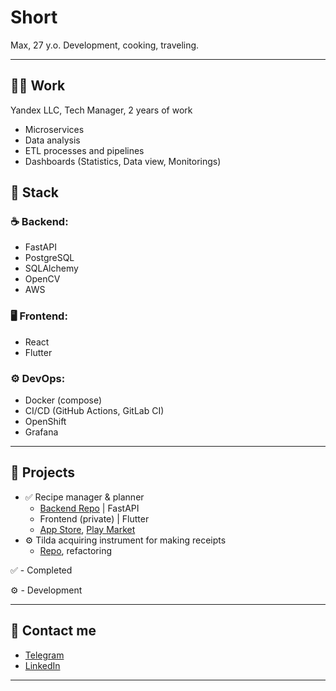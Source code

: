 # Short

Max, 27 y.o. Development, cooking, traveling.

---

## 👨‍💻 Work
Yandex LLC, Tech Manager, 2 years of work

- Microservices
- Data analysis
- ETL processes and pipelines
- Dashboards (Statistics, Data view, Monitorings)

## 🔧 Stack

### ☕ Backend:
- FastAPI
- PostgreSQL
- SQLAlchemy 
- OpenCV
- AWS

### 🖥 Frontend:
- React
- Flutter

### ⚙ DevOps:
- Docker (compose)
- CI/CD (GitHub Actions, GitLab CI)
- OpenShift
- Grafana

---

## 🔄 Projects

- ✅ Recipe manager & planner
    - [Backend Repo](https://github.com/zubkovmd/nikolife-backend) | FastAPI
    - Frontend (private) | Flutter
    - [App Store](https://apps.apple.com/mk/app/nikolife-%D0%B7%D0%B4%D0%BE%D1%80%D0%BE%D0%B2%D1%8B%D0%B5-%D1%80%D0%B5%D1%86%D0%B5%D0%BF%D1%82%D1%8B/id6444793400), [Play Market](https://play.google.com/store/apps/details?id=nikolife.recipes&hl=ru)
- ⚙️ Tilda acquiring instrument for making receipts
    - [Repo](https://github.com/GOBIGAGENCYORG), refactoring

✅ - Completed 

⚙️ - Development

---

## 📢 Contact me

- [Telegram](https://t.me/jjwhsoey)
- [LinkedIn](https://linkedin.com/in/syryx)

---
